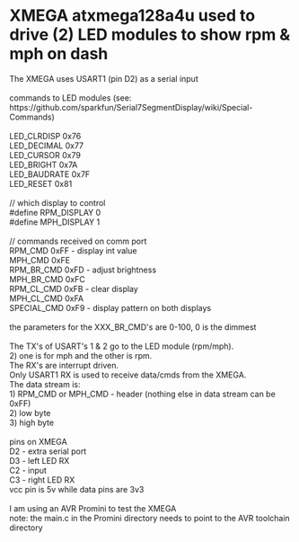 <h1>XMEGA atxmega128a4u used to drive (2) LED modules to show rpm & mph on dash</h1>
The XMEGA uses USART1 (pin D2) as a serial input <br />
<br />
commands to LED modules (see: https://github.com/sparkfun/Serial7SegmentDisplay/wiki/Special-Commands)<br />
<br />
LED_CLRDISP		0x76<br />
LED_DECIMAL		0x77<br />
LED_CURSOR		0x79<br />
LED_BRIGHT		0x7A<br />
LED_BAUDRATE	0x7F<br />
LED_RESET		0x81<br />
<br />
// which display to control<br />
#define RPM_DISPLAY		0<br />
#define MPH_DISPLAY		1<br />
<br />
// commands received on comm port<br />
RPM_CMD 0xFF		- display int value<br />
MPH_CMD 0xFE<br />
RPM_BR_CMD 0xFD		- adjust brightness<br />
MPH_BR_CMD 0xFC<br />
RPM_CL_CMD 0xFB		- clear display<br />
MPH_CL_CMD 0xFA<br />
SPECIAL_CMD 0xF9	- display pattern on both displays<br />
<br />
the parameters for the XXX_BR_CMD's are 0-100, 0 is the dimmest<br />
<br />
The TX's of USART's 1 & 2 go to the LED module (rpm/mph).<br />
2) one is for mph and the other is rpm.<br />
The RX's are interrupt driven. <br />
Only USART1 RX is used to receive data/cmds from the XMEGA.<br />
The data stream is:<br />
1) RPM_CMD or MPH_CMD - header (nothing else in data stream can be 0xFF)<br />
2) low byte<br />
3) high byte<br />
<br />
pins on XMEGA <br />
D2 - extra serial port<br />
D3 - left LED RX <br />
C2 - input<br />
C3 - right LED RX <br />
vcc pin is 5v while data pins are 3v3  <br />
<br />
I am using an AVR Promini to test the XMEGA<br />
note: the main.c in the Promini directory needs to point to the AVR toolchain directory<br />
